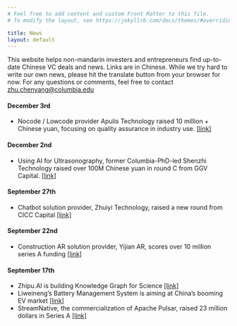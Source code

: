 ```yaml
---
# Feel free to add content and custom Front Matter to this file.
# To modify the layout, see https://jekyllrb.com/docs/themes/#overriding-theme-defaults

title: News
layout: default
---
```


This website helps non-mandarin investers and entrepreneurs find up-to-date Chinese VC deals and news.  Links are in Chinese. While we try hard to write our own news, please hit the translate button from your browser for now. For any questions or comments, feel free to contact <zhu.chenyang@columbia.edu>


#### December 3rd
- Nocode / Lowcode provider Apulis Technology raised 10 million + Chinese yuan, focusing on quality assurance in industry use. [[link]](https://www.36kr.com/p/1503316769340295)

#### December 2nd
- Using AI for Ultrasonography, former Columbia-PhD-led Shenzhi Technology raised over 100M Chinese yuan in round C from GGV Capital. [[link]](https://mp.weixin.qq.com/s/ULQvtXZP9eatLnIAut8DXQ)

#### September 27th
- Chatbot solution provider, Zhuiyi Technology, raised a new round from CICC Capital [[link]](https://medium.com/@chenyangzhu/chatbot-solution-provider-zhuiyi-technology-scores-a-new-round-from-cicc-capital-464aa66c5e27)


#### September 22nd
- Construction AR solution provider, Yijian AR, scores over 10 million series A funding [[link]](https://medium.com/@chenyangzhu/construction-ar-solution-provider-yijian-ar-scores-over-10-million-series-a-funding-b4c1644a9994)


#### September 17th
- Zhipu.AI is building Knowledge Graph for Science [[link]](https://medium.com/@chenyangzhu/zhipu-ai-is-building-knowledge-graph-for-science-ea5784bd8d4)
- Liweineng’s Battery Management System is aiming at China’s booming EV market [[link]](https://medium.com/@chenyangzhu/liweinengs-battery-management-system-is-aiming-at-china-s-booming-ev-market-f48ab8848b7b)
- StreamNative, the commercialization of Apache Pulsar, raised 23 million dollars in Series A [[link]](https://medium.com/@chenyangzhu/streamnative-the-commercialization-of-apache-pulsar-raised-23-million-dollars-in-series-a-3e974b800e4f)